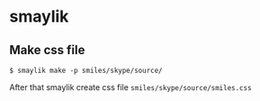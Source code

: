 smaylik
===========

## Make css file

    $ smaylik make -p smiles/skype/source/

After that smaylik create css file ```smiles/skype/source/smiles.css```
